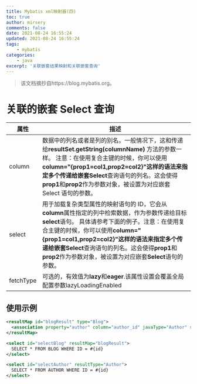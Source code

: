 ```yaml
---
title: Mybatis xml映射器(四)
toc: true
author: mirsery
comments: false
date: 2021-08-24 16:55:24
updated: 2021-08-24 16:55:24
tags:
    - mybatis
categories:
    - java
excerpt: '关联嵌套结果映射和关联嵌套查询'    
---
```



<!-- toc -->

> 该文档摘抄自https://blog.mybatis.org。

# 关联的嵌套 Select 查询

|属性|描述 |
|---|---|
|column|数据中的列名或者是列的别名。一般情况下，这和传递给**resultSet.getString(columnName)** 方法的参数一样。 注意：在使用复合主键的时候，你可以使用**column="{prop1=col1,prop2=col2}"**这样的语法来指定多个传递给嵌套**Select**查询语句的列名。这会使得**prop1**和**prop2**作为参数对象，被设置为对应嵌套 Select 语句的参数。|
|select|用于加载复杂类型属性的映射语句的 ID，它会从**column**属性指定的列中检索数据，作为参数传递给目标**select**语句。 具体请参考下面的例子。注意：在使用复合主键的时候，你可以使用**column="{prop1=col1,prop2=col2}"**这样的语法来指定多个传递给嵌套**Select**查询语句的列名。这会使得**prop1**和**prop2**作为参数对象，被设置为对应嵌套**Select**语句的参数。|
|fetchType|可选的，有效值为**lazy**和**eager**.该属性设置会覆盖全局配置参数lazyLoadingEnabled|


## 使用示例

```xml
<resultMap id="blogResult" type="Blog">
  <association property="author" column="author_id" javaType="Author" select="selectAuthor"/>
</resultMap>

<select id="selectBlog" resultMap="blogResult">
  SELECT * FROM BLOG WHERE ID = #{id}
</select>

<select id="selectAuthor" resultType="Author">
  SELECT * FROM AUTHOR WHERE ID = #{id}
</select>
```

